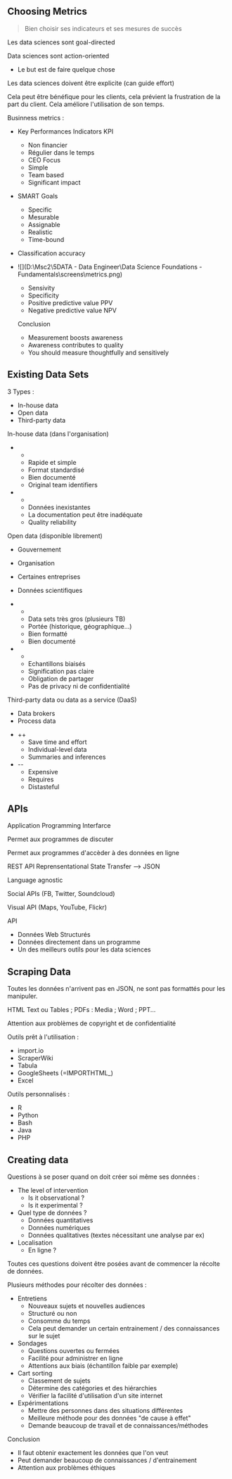 ## Choosing Metrics

> Bien choisir ses indicateurs et ses mesures de succès

Les data sciences sont goal-directed

Data sciences sont action-oriented

- Le but est de faire quelque chose

Les data sciences doivent être explicite (can guide effort)

Cela peut être bénéfique pour les clients, cela prévient la frustration de la part du client. Cela améliore l'utilisation de son temps.

Businness metrics :

- Key Performances Indicators KPI

  - Non financier
  - Régulier dans le temps
  - CEO Focus
  - Simple
  - Team based
  - Significant impact

- SMART Goals

  - Specific
  - Mesurable
  - Assignable
  - Realistic
  - Time-bound

- Classification accuracy

- ![](D:\Msc2\5DATA - Data Engineer\Data Science Foundations - Fundamentals\screens\metrics.png)

  - Sensivity
  - Specificity
  - Positive predictive value PPV
  - Negative predictive value NPV

  Conclusion

  - Measurement boosts awareness
  - Awareness contributes to quality
  - You should measure thoughtfully and sensitively


## Existing Data Sets

3 Types :

- In-house data
- Open data
- Third-party data

In-house data (dans l'organisation)

- +
  - Rapide et simple
  - Format standardisé
  - Bien documenté
  - Original team identifiers
- -
  - Données inexistantes
  - La documentation peut être inadéquate
  - Quality reliability

Open data (disponible librement)

- Gouvernement
- Organisation
- Certaines entreprises
- Données scientifiques



- +
  - Data sets très gros (plusieurs TB)
  - Portée (historique, géographique...)
  - Bien formatté
  - Bien documenté
- -
  - Echantillons biaisés
  - Signification pas claire
  - Obligation de partager
  - Pas de privacy ni de confidentialité

Third-party data ou data as a service (DaaS)

- Data brokers
- Process data

+ ++
  + Save time and effort
  + Individual-level data
  + Summaries and inferences
+ --
  + Expensive
  + Requires
  + Distasteful

## APIs

Application Programming Interfarce

Permet aux programmes de discuter

Permet aux programmes d'accèder à des données en ligne

REST API Reprensentational State Transfer --> JSON

Language agnostic

Social APIs (FB, Twitter, Soundcloud)

Visual API (Maps, YouTube, Flickr)

API

- Données Web Structurés
- Données directement dans un programme
- Un des meilleurs outils pour les data sciences

## Scraping Data

Toutes les données n'arrivent pas en JSON, ne sont pas formattés pour les manipuler.

HTML Text ou Tables ; PDFs : Media ; Word ; PPT...

Attention aux problèmes de copyright et de confidentialité

Outils prêt à l'utilisation :

- import.io
- ScraperWiki
- Tabula
- GoogleSheets (=IMPORTHTML_)
- Excel

Outils personnalisés :

- R
- Python
- Bash
- Java
- PHP

## Creating data

Questions à se poser quand on doit créer soi même ses données : 

- The level of intervention
  - Is it observational ?
  - Is it experimental ?
- Quel type de données ?
  - Données quantitatives
  - Données numériques
  - Données qualitatives (textes nécessitant une analyse par ex)
- Localisation
  - En ligne ?

Toutes ces questions doivent être posées avant de commencer la récolte de données.

Plusieurs méthodes pour récolter des données :

- Entretiens
  - Nouveaux sujets et nouvelles audiences
  - Structuré ou non
  - Consomme du temps
  - Cela peut demander un certain entrainement / des connaissances sur le sujet
- Sondages
  - Questions ouvertes ou fermées
  - Facilité pour administrer en ligne
  - Attentions aux biais (échantillon faible par exemple)
- Cart sorting
  - Classement de sujets
  - Détermine des catégories et des hiérarchies
  - Vérifier la facilité d'utilisation d'un site internet
- Expérimentations
  - Mettre des personnes dans des situations différentes
  - Meilleure méthode pour des données "de cause à effet"
  - Demande beaucoup de travail et de connaissances/méthodes

Conclusion

- Il faut obtenir exactement les données que l'on veut
- Peut demander beaucoup de connaissances / d'entrainement
- Attention aux problèmes éthiques

